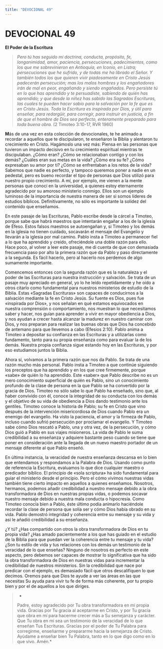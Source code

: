 ```yaml
---
title: "DEVOCIONAL 49"
---
```

# DEVOCIONAL 49

**El Poder de la Escritura**

> *Pero tú has seguido mi doctrina, conducta, propósito, fe,
> longanimidad, amor, paciencia, persecuciones, padecimientos, como los
> que me sobrevinieron en Antioquía, en Iconio, en Listra; persecuciones
> que he sufrido, y de todas me ha librado el Señor. Y también todos los
> que quieren vivir piadosamente en Cristo Jesús padecerán
> persecución; mas los malos hombres y los engañadores irán de mal en
> peor, engañando y siendo engañados. Pero persiste tú en lo que has
> aprendido y te persuadiste, sabiendo de quién has aprendido; y que
> desde la niñez has sabido las Sagradas Escrituras, las cuales te
> pueden hacer sabio para la salvación por la fe que es en Cristo
> Jesús. Toda la Escritura es inspirada por Dios, y útil para enseñar,
> para redargüir, para corregir, para instruir en justicia, a fin de que
> el hombre de Dios sea perfecto, enteramente preparado para toda buena
> obra.* (2 Timoteo 3:10-17, RVR 1960)

**M**ás de una vez en esta colección de devocionales, te he animado a
recordar a aquellos que te discipularon, te enseñaron la Biblia y
alentaron tu crecimiento en Cristo. Hagámoslo una vez más: Piensa en las
personas que tuvieron un impacto decisivo en tu crecimiento espiritual
mientras te discipulaban. ¿Cómo eran? ¿Cómo se relacionaban contigo y
con los demás? ¿Cuáles eran sus metas en la vida? ¿Cómo era su fe? ¿Cómo
expresaban su amor por ti? ¿Cómo se enfrentaban a los retos de la vida?
Sabemos que nadie es perfecto, y tampoco queremos poner a nadie en un
pedestal, pero es bueno recordar el tipo de personas que Dios utilizó
para nuestro propio crecimiento. A mí, por ejemplo, me vienen a la mente
personas que conocí en la universidad, a quienes estoy eternamente
agradecido por su amoroso ministerio conmigo. Ellos son un ejemplo
luminoso de la importancia de nuestra manera de ser si somos líderes de
estudios bíblicos. Definitivamente, no sólo es importante la solidez del
contenido que enseñamos.

En este pasaje de las Escrituras, Pablo escribe desde la cárcel a
Timoteo, porque sabe que habrá maestros que intentarán engañar a los de
la iglesia de Éfeso. Estos falsos maestros se autoengañan y, si Timoteo
y los demás en la iglesia no tienen cuidado, socavarán el mensaje del
Evangelio y llevarán a la iglesia por mal camino. Pablo insta a Timoteo
a permanecer fiel a lo que ha aprendido y creído, ofreciéndole una doble
razón para ello. Hace poco, al volver a leer este pasaje, me di cuenta
de que con demasiada frecuencia paso por alto la primera razón que da
Pablo y paso directamente a la segunda. Es fácil hacerlo, pero al
hacerlo nos perdemos de algo sumamente importante.

Comencemos entonces con la segunda razón que es la naturaleza y el poder
de las Escrituras para nuestra instrucción y salvación. Se trata de un
pasaje muy apreciado en general, yo lo he leído repetidamente y he oído
a otros citarlo como fundamental para nuestros ministerios de estudio de
la Biblia. Estas «Sagradas Escrituras» son capaces de conducirnos a la
salvación mediante la fe en Cristo Jesús. Su fuente es Dios, pues fue
«inspirada por Dios», y nos señalan en qué estamos equivocados en
nuestra comprensión o comportamiento, nos muestran lo que necesitamos
saber y hacer, nos guían para aprender a vivir en mayor obediencia a
Dios, y nos ayudan a crecer hasta alcanzar la madurez en nuestro caminar
con Dios, y nos preparan para realizar las buenas obras que Dios ha
concebido de antemano para que llevemos a cabo (Efesios 2:10). Pablo
anima a Timoteo a depositar su confianza en las Escrituras y a
utilizarlas como fundamento, tanto para su propia enseñanza como para
evaluar la de los demás. Nuestra propia confianza sigue estando hoy en
las Escrituras, y por eso estudiamos juntos la Biblia.

Ahora sí, volvamos a la primera razón que nos da Pablo. Se trata de una
razón mucho más personal. Pablo insta a Timoteo a que continúe siguiendo
los preceptos que ha aprendido y en los que cree firmemente, porque
«sabe» de quién lo ha aprendido. Este «saber» que Pablo describe no es
un mero conocimiento superficial de quién es Pablo, sino un conocimiento
profundo de la clase de persona en la que Pablo se ha convertido por la
gracia de Dios. Timoteo no sólo sabe lo que Pablo ha enseñado, sino que,
al haber convivido con él, conoce la integridad de su conducta con los
demás y el objetivo de su vida de obediencia a Dios dando testimonio
ante los gentiles. Timoteo conoce la historia de Pablo; su fe en Cristo
que vino después de la intervención misericordiosa de Dios cuando Pablo
era un enemigo del evangelio. Ha visto la paciencia, el amor y la
firmeza de Pablo, incluso cuando sufrió persecución por proclamar el
evangelio. Y Timoteo sabe cómo Dios rescató a Pablo, una y otra vez, de
la persecución, y cómo Dios guió a Pablo en sus viajes misioneros. La
vida de Pablo le suma credibilidad a su enseñanza y adquiere bastante
peso cuando se tiene que poner en consideración ante la llegada de un
nuevo maestro portador de un mensaje diferente al que Pablo enseñó.

En última instancia, la veracidad de nuestra enseñanza descansa en lo
bien que entendamos y respondamos a la Palabra de Dios. Usando como
punto de referencia la Escritura, evaluamos lo que dice cualquier
maestro o predicador bíblico. El principio de «sola scriptura» ha sido
fundamental para guiar el ministerio desde el principio. Pero el cómo
vivimos nuestras vidas también tiene cierto impacto en aquellos a
quienes enseñamos. Nosotros, hermanos, podemos añadir credibilidad a
nuestro mensaje debido a la obra transformadora de Dios en nuestras
propias vidas, o podemos socavar nuestro mensaje debido a nuestra mala
conducta o hipocresía. Como Timoteo conocía bien a Pablo, éste último
podía animarlo haciéndole recordar la clase de persona que solía ser y
cómo Dios había obrado en su vida. Pablo demostró integridad y
coherencia entre su mensaje y su vida y así le añadió credibilidad a su
enseñanza.

¿Y tú? ¿Has compartido con otros la obra transformadora de Dios en tu
propia vida? ¿Has amado pacientemente a los que has guiado en el estudio
de la Biblia para que puedan ver la coherencia entre tu mensaje y tu
vida? ¿Son tu estilo de vida y tus relaciones con los demás un
testimonio de la veracidad de lo que enseñas? Ninguno de nosotros es
perfecto en este aspecto, pero debemos ser capaces de mostrar lo
significativa que ha sido la obra transformadora de Dios en nuestras
vidas para incrementar la credibilidad de nuestros ministerios. Sin la
credibilidad que nace por predicar con el ejemplo, es demasiado fácil
que otros descalifiquen lo que decimos. Oremos para que Dios te ayude a
ver las áreas en las que necesitas Su ayuda para vivir tu fe de forma
más coherente, por tu propio bien y por el de aquellos a los que
diriges.

> *  
> Padre, estoy agradecido por Tu obra transformadora en mi propia vida.
> Gracias por Tu gracia al aceptarme en Cristo, y por Tu gracia que obra
> en mí para hacerme crecer más a Su semejanza y carácter. Que Tu obra
> en mí sea un testimonio de la veracidad de lo que enseñan Tus
> Escrituras. Gracias por el poder de Tu Palabra para corregirme,
> enseñarme y prepararme hacia la semejanza de Cristo. Ayúdame a enseñar
> bien Tu Palabra, tanto en lo que digo como en lo que vivo. Amén.*
